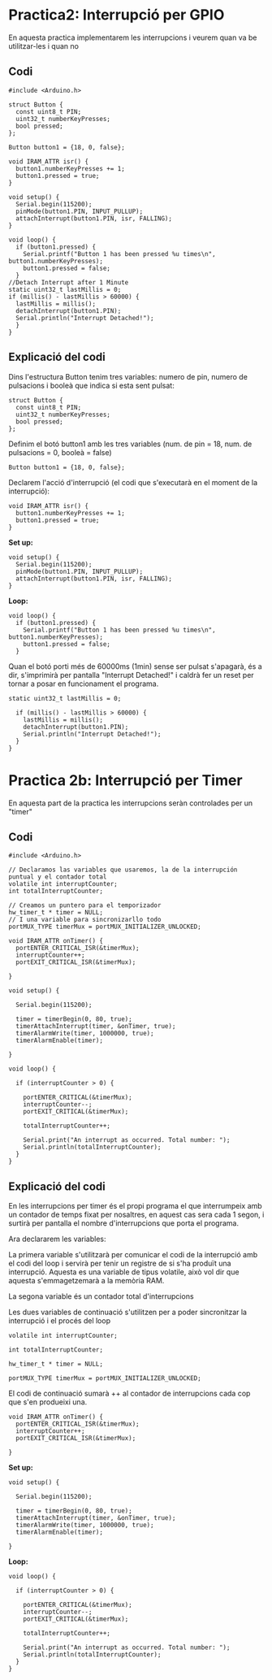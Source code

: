 # Practica2: Interrupció per GPIO

En aquesta practica implementarem les interrupcions i veurem quan va be utilitzar-les i quan no

## Codi

```
#include <Arduino.h>

struct Button {
  const uint8_t PIN;
  uint32_t numberKeyPresses;
  bool pressed;
};

Button button1 = {18, 0, false};

void IRAM_ATTR isr() {
  button1.numberKeyPresses += 1;
  button1.pressed = true;
}

void setup() {
  Serial.begin(115200);
  pinMode(button1.PIN, INPUT_PULLUP);
  attachInterrupt(button1.PIN, isr, FALLING);
}

void loop() {
  if (button1.pressed) {
    Serial.printf("Button 1 has been pressed %u times\n", button1.numberKeyPresses);
    button1.pressed = false;
  }
//Detach Interrupt after 1 Minute
static uint32_t lastMillis = 0;
if (millis() - lastMillis > 60000) {
  lastMillis = millis();
  detachInterrupt(button1.PIN);
  Serial.println("Interrupt Detached!");
  }
}
```

## Explicació del codi

Dins l'estructura Button tenim tres variables: numero de pin, numero de pulsacions i booleà que indica si esta sent pulsat:

```
struct Button {
  const uint8_t PIN;
  uint32_t numberKeyPresses;
  bool pressed;
};
```

Definim el botó button1 amb les tres variables (num. de pin = 18, num. de pulsacions = 0, booleà = false)

```
Button button1 = {18, 0, false};
```

Declarem l'acció d'interrupció (el codi que s'executarà en el moment de la interrupció):

```
void IRAM_ATTR isr() {
  button1.numberKeyPresses += 1;
  button1.pressed = true;
}
```
**Set up:**
```
void setup() {
  Serial.begin(115200);
  pinMode(button1.PIN, INPUT_PULLUP);
  attachInterrupt(button1.PIN, isr, FALLING);
}

```
**Loop:**
```
void loop() {
  if (button1.pressed) {
    Serial.printf("Button 1 has been pressed %u times\n", button1.numberKeyPresses);
    button1.pressed = false;
  }
```

Quan el botó porti més de 60000ms (1min) sense ser pulsat s'apagarà, és a dir, s'imprimirà per pantalla "Interrupt Detached!" i caldrà fer un reset per tornar a posar en funcionament el programa.

```
static uint32_t lastMillis = 0;

  if (millis() - lastMillis > 60000) {
    lastMillis = millis();
    detachInterrupt(button1.PIN);
    Serial.println("Interrupt Detached!");
  }
}
```

# Practica 2b: Interrupció per Timer

En aquesta part de la practica les interrupcions seràn controlades per un "timer"

## Codi

```
#include <Arduino.h>

// Declaramos las variables que usaremos, la de la interrupción puntual y el contador total
volatile int interruptCounter;
int totalInterruptCounter;

// Creamos un puntero para el temporizador 
hw_timer_t * timer = NULL;
// I una variable para sincronizarllo todo
portMUX_TYPE timerMux = portMUX_INITIALIZER_UNLOCKED;
 
void IRAM_ATTR onTimer() {
  portENTER_CRITICAL_ISR(&timerMux);
  interruptCounter++;
  portEXIT_CRITICAL_ISR(&timerMux);
 
}
 
void setup() {
 
  Serial.begin(115200);
 
  timer = timerBegin(0, 80, true);
  timerAttachInterrupt(timer, &onTimer, true);
  timerAlarmWrite(timer, 1000000, true);
  timerAlarmEnable(timer);
 
}
 
void loop() {
 
  if (interruptCounter > 0) {
 
    portENTER_CRITICAL(&timerMux);
    interruptCounter--;
    portEXIT_CRITICAL(&timerMux);
 
    totalInterruptCounter++;
 
    Serial.print("An interrupt as occurred. Total number: ");
    Serial.println(totalInterruptCounter);
  }
}
```

## Explicació del codi

En les interrupcions per timer és el propi programa el que interrumpeix amb un contador de temps fixat per nosaltres, en aquest cas sera cada 1 segon, i surtirà per pantalla el nombre d'interrupcions que porta el programa.

Ara declararem les variables:

La primera variable s'utilitzarà per comunicar el codi de la interrupció amb el codi del loop i servirà per tenir un registre de si s'ha produït una interrupció. Aquesta es una variable de tipus volatile, això vol dir que aquesta s'emmagetzemarà a la memòria RAM.

La segona variable és un contador total d'interrupcions

Les dues variables de continuació s'utilitzen per a poder sincronitzar la interrupció i el procés del loop

```
volatile int interruptCounter;

int totalInterruptCounter;

hw_timer_t * timer = NULL;

portMUX_TYPE timerMux = portMUX_INITIALIZER_UNLOCKED;

```

El codi de continuació sumarà ++ al contador de interrupcions cada cop que s'en produeixi una.


```
void IRAM_ATTR onTimer() {
  portENTER_CRITICAL_ISR(&timerMux);
  interruptCounter++;
  portEXIT_CRITICAL_ISR(&timerMux);
 
}

```

**Set up:**

```
void setup() {
 
  Serial.begin(115200);
 
  timer = timerBegin(0, 80, true);
  timerAttachInterrupt(timer, &onTimer, true);
  timerAlarmWrite(timer, 1000000, true);
  timerAlarmEnable(timer);
 
}
```

**Loop:**

```
void loop() {
 
  if (interruptCounter > 0) {
 
    portENTER_CRITICAL(&timerMux);
    interruptCounter--;
    portEXIT_CRITICAL(&timerMux);
 
    totalInterruptCounter++;
 
    Serial.print("An interrupt as occurred. Total number: ");
    Serial.println(totalInterruptCounter);
  }
}
```



